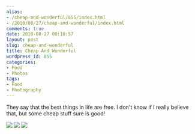 ```yaml
---
alias:
- /cheap-and-wonderful/855/index.html
- /2010/08/27/cheap-and-wonderful/index.html
comments: true
date: 2010-08-27 00:10:57
layout: post
slug: cheap-and-wonderful
title: Cheap And Wonderful
wordpress_id: 855
categories:
- Food
- Photos
tags:
- Food
- Photography
---
```


They say that the best things in life are free.  I don't know if I really believe that, but some cheap stuff sure is good!



[![](http://farm5.static.flickr.com/4074/4909611026_11e46efafa.jpg)](http://farm5.static.flickr.com/4074/4909611026_11e46efafa_b.jpg)
[![](http://farm5.static.flickr.com/4074/4909013797_6e64a26045.jpg)](http://farm5.static.flickr.com/4074/4909013797_6e64a26045_b.jpg)
[![](http://farm5.static.flickr.com/4121/4909013855_cec4555f92.jpg)](http://farm5.static.flickr.com/4121/4909013855_cec4555f92_b.jpg)
